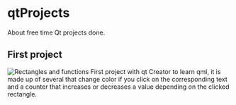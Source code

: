 # qtProjects
About free time Qt projects done.
## First project
![Rectangles and functions](./doc/rectanglesProject.png)
First project with qt Creator to learn qml, it is made up of several that change color if you click on the corresponding text and a counter that increases or decreases a value depending on the clicked rectangle.

